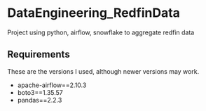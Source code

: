 # DataEngineering_RedfinData
Project using python, airflow, snowflake to aggregate redfin data


## Requirements
These are the versions I used, although newer versions may work.
- apache-airflow==2.10.3
- boto3==1.35.57
- pandas==2.2.3
